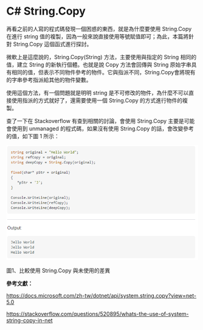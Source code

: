 # C# String.Copy

再看之前的人寫的程式碼發現一個困惑的東西，就是為什麼要使用 String.Copy
在進行 string
值的複製，因為一般來說直接使用等號賦值即可；為此，本篇將針對 String.Copy
這個函式進行探討。

微軟上是這麼說的，String.Copy(String) 方法，主要使用與指定的 String
相同的值，建立 String 的新執行個體。也就是說 Copy 方法會回傳與 String
原始字串具有相同的值，但表示不同物件參考的物件。它與指派不同，String.Copy會將現有的字串參考指派給其他的物件變數。

使用這個方法，有一個問題就是明明 string
是不可修改的物件，為什麼不可以直接使用指派的方式就好了，還需要使用一個
String.Copy 的方式進行物件的複製。

查了一下在 Stackoverflow 有查到相關的討論，會使用 String.Copy
主要是可能會使用到 unmanaged 的程式碼，如果沒有使用 String.Copy
的話，會改變參考的值，如下圖 1 所示：

![](./images/image1.png)

圖1、比較使用 String.Copy 與未使用的差異

**參考文獻：**

https://docs.microsoft.com/zh-tw/dotnet/api/system.string.copy?view=net-5.0

https://stackoverflow.com/questions/520895/whats-the-use-of-system-string-copy-in-net
